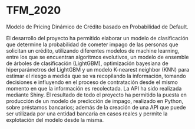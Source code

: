 # TFM_2020
Modelo de Pricing Dinámico de Crédito basado en Probabilidad de Default. 

El desarrollo del proyecto ha permitido elaborar un modelo de clasificación que determine la probabilidad de cometer impago de las personas que solicitan un crédito, utilizando diferentes modelos de machine learning, entre los que se encuentran algoritmos evolutivos, un modelo de ensemble de árboles de clasificación (LightGBM), optimización bayesiana de hiperparámetros del LightGBM y un modelo K-nearest neighbor (KNN) para estimar el riesgo a medida que se va recopilando la información, tomando decisiones e influyendo en el proceso de contratación desde el mismo momento en que la información es recolectada. La API ha sido realizada mediante Shiny. El resultado de todo el proyecto ha permitido la puesta en producción de un modelo de predicción de impago, realizado en Python, sobre préstamos bancarios; además de la creación de una API que puede ser utilizada por una entidad bancaria en casos reales y permite la explotación del modelo desde la misma.
